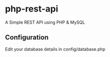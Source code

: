 # php-rest-api
A Simple REST API using PHP & MySQL

## Configuration
Edit your database details in config/database.php
